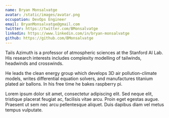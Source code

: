 ```yaml
---
name: Bryan Monsalvatge
avatar: /static/images/avatar.png
occupation: DevOps Engineer
email: BryanMonsalvatge@gmail.com
twitter: https://twitter.com/BMonsalvatge
linkedin: https://www.linkedin.com/in/bryan-monsalvatge
github: https://github.com/BMonsalvatge
---
```


Tails Azimuth is a professor of atmospheric sciences at the Stanford AI Lab. His research interests includes complexity modelling of tailwinds, headwinds and crosswinds.

He leads the clean energy group which develops 3D air pollution-climate models, writes differential equation solvers, and manufactures titanium plated air ballons. In his free time he bakes raspberry pi.

Lorem ipsum dolor sit amet, consectetur adipiscing elit. Sed neque elit, tristique placerat feugiat ac, facilisis vitae arcu. Proin eget egestas augue. Praesent ut sem nec arcu pellentesque aliquet. Duis dapibus diam vel metus tempus vulputate.
